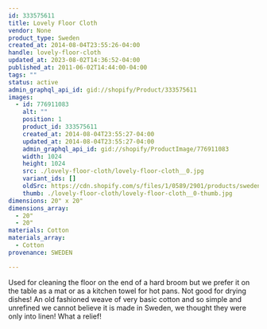 ```yaml
---
id: 333575611
title: Lovely Floor Cloth
vendor: None
product_type: Sweden
created_at: 2014-08-04T23:55:26-04:00
handle: lovely-floor-cloth
updated_at: 2023-08-02T14:36:52-04:00
published_at: 2011-06-02T14:44:00-04:00
tags: ""
status: active
admin_graphql_api_id: gid://shopify/Product/333575611
images:
  - id: 776911083
    alt: ""
    position: 1
    product_id: 333575611
    created_at: 2014-08-04T23:55:27-04:00
    updated_at: 2014-08-04T23:55:27-04:00
    admin_graphql_api_id: gid://shopify/ProductImage/776911083
    width: 1024
    height: 1024
    src: ./lovely-floor-cloth/lovely-floor-cloth__0.jpg
    variant_ids: []
    oldSrc: https://cdn.shopify.com/s/files/1/0589/2901/products/sweden01.jpeg?v=1407210927
    thumb: ./lovely-floor-cloth/lovely-floor-cloth__0-thumb.jpg
dimensions: 20" x 20"
dimensions_array:
  - 20"
  - 20"
materials: Cotton
materials_array:
  - Cotton
provenance: SWEDEN

---
```


Used for cleaning the floor on the end of a hard broom but we prefer it on the table as a mat or as a kitchen towel for hot pans. Not good for drying dishes! An old fashioned weave of very basic cotton and so simple and unrefined we cannot believe it is made in Sweden, we thought they were only into linen! What a relief!